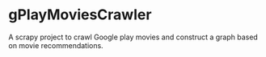 # gPlayMoviesCrawler
A scrapy project to crawl Google play movies and construct a graph based on movie recommendations.
